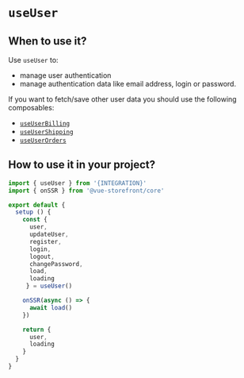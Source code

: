 # `useUser`

## When to use it?

Use `useUser` to:
- manage user authentication
- manage authentication data like email address, login or password.

If you want to fetch/save other user data you should use the following composables:
- [`useUserBilling`](./use-user-billing.md)
- [`useUserShipping`](./use-user-shipping.md)
- [`useUserOrders`](./use-user-orders.md)

## How to use it in your project?

```js
import { useUser } from '{INTEGRATION}'
import { onSSR } from '@vue-storefront/core'

export default {
  setup () {
    const {
      user,
      updateUser,
      register,
      login,
      logout,
      changePassword,
      load,
      loading
     } = useUser()

    onSSR(async () => {
      await load()
    })

    return {
      user,
      loading
    }
  }
}
```
